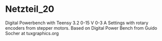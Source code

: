 # Netzteil_20
Digital Powerbench with Teensy 3.2
0-15 V
0-3 A
Settings with rotary encoders from stepper motors.
Based on Digital Power Bench from Guido Socher at tuxgraphics.org

